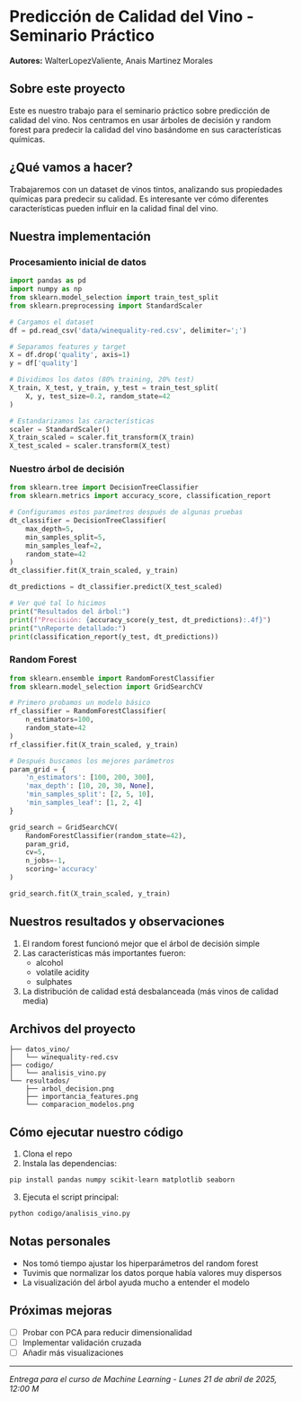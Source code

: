 # Predicción de Calidad del Vino - Seminario Práctico
**Autores:** WalterLopezValiente, Anais Martinez Morales

## Sobre este proyecto
Este es nuestro trabajo para el seminario práctico sobre predicción de calidad del vino. Nos centramos en usar árboles de decisión y random forest para predecir la calidad del vino basándome en sus características químicas.

## ¿Qué vamos a hacer?
Trabajaremos con un dataset de vinos tintos, analizando sus propiedades químicas para predecir su calidad. Es interesante ver cómo diferentes características pueden influir en la calidad final del vino.

## Nuestra implementación

### Procesamiento inicial de datos
```python
import pandas as pd
import numpy as np
from sklearn.model_selection import train_test_split
from sklearn.preprocessing import StandardScaler

# Cargamos el dataset
df = pd.read_csv('data/winequality-red.csv', delimiter=';')

# Separamos features y target
X = df.drop('quality', axis=1)
y = df['quality']

# Dividimos los datos (80% training, 20% test)
X_train, X_test, y_train, y_test = train_test_split(
    X, y, test_size=0.2, random_state=42
)

# Estandarizamos las características
scaler = StandardScaler()
X_train_scaled = scaler.fit_transform(X_train)
X_test_scaled = scaler.transform(X_test)
```

### Nuestro árbol de decisión
```python
from sklearn.tree import DecisionTreeClassifier
from sklearn.metrics import accuracy_score, classification_report

# Configuramos estos parámetros después de algunas pruebas
dt_classifier = DecisionTreeClassifier(
    max_depth=5,
    min_samples_split=5,
    min_samples_leaf=2,
    random_state=42
)
dt_classifier.fit(X_train_scaled, y_train)

dt_predictions = dt_classifier.predict(X_test_scaled)

# Ver qué tal lo hicimos
print("Resultados del árbol:")
print(f"Precisión: {accuracy_score(y_test, dt_predictions):.4f}")
print("\nReporte detallado:")
print(classification_report(y_test, dt_predictions))
```

### Random Forest
```python
from sklearn.ensemble import RandomForestClassifier
from sklearn.model_selection import GridSearchCV

# Primero probamos un modelo básico
rf_classifier = RandomForestClassifier(
    n_estimators=100,
    random_state=42
)
rf_classifier.fit(X_train_scaled, y_train)

# Después buscamos los mejores parámetros
param_grid = {
    'n_estimators': [100, 200, 300],
    'max_depth': [10, 20, 30, None],
    'min_samples_split': [2, 5, 10],
    'min_samples_leaf': [1, 2, 4]
}

grid_search = GridSearchCV(
    RandomForestClassifier(random_state=42),
    param_grid,
    cv=5,
    n_jobs=-1,
    scoring='accuracy'
)

grid_search.fit(X_train_scaled, y_train)
```

## Nuestros resultados y observaciones
1. El random forest funcionó mejor que el árbol de decisión simple
2. Las características más importantes fueron:
   - alcohol
   - volatile acidity
   - sulphates
3. La distribución de calidad está desbalanceada (más vinos de calidad media)

## Archivos del proyecto
```
├── datos_vino/
│   └── winequality-red.csv
├── codigo/
│   └── analisis_vino.py
└── resultados/
    ├── arbol_decision.png
    ├── importancia_features.png
    └── comparacion_modelos.png
```

## Cómo ejecutar nuestro código
1. Clona el repo
2. Instala las dependencias:
```bash
pip install pandas numpy scikit-learn matplotlib seaborn
```
3. Ejecuta el script principal:
```bash
python codigo/analisis_vino.py
```

## Notas personales
- Nos tomó tiempo ajustar los hiperparámetros del random forest
- Tuvimis que normalizar los datos porque había valores muy dispersos
- La visualización del árbol ayuda mucho a entender el modelo

## Próximas mejoras
- [ ] Probar con PCA para reducir dimensionalidad
- [ ] Implementar validación cruzada
- [ ] Añadir más visualizaciones

---
*Entrega para el curso de Machine Learning - Lunes 21 de abril de 2025, 12:00 M*
